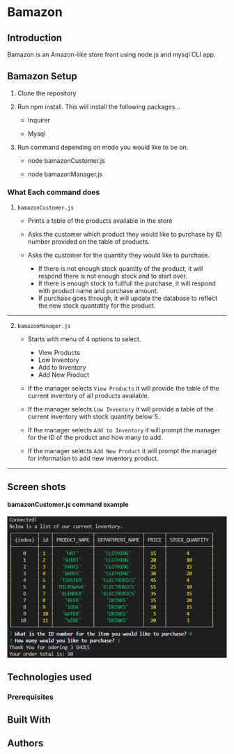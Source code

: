 # Bamazon

## Introduction

Bamazon is an Amazon-like store front using node.js and mysql CLI app. 

## Bamazon Setup

1. Clone the repository
2. Run npm install. This will install the following packages...

    * Inquirer

    * Mysql
3. Run command depending on mode you would like to be on. 

    * node bamazonCustomer.js

    * node bamazonManager.js

### What Each command does

1. `bamazonCustomer.js`

    * Prints a table of the products available in the store

    * Asks the customer which product they would like to purchase by ID number provided on the table of products.

    * Asks the customer for the quantity they would like to purchase.

        * If there is not enough stock quantity of the product, it will respond there is not enough stock and to start over.
        * If there is enough stock to fullfull the purchase, it will respond with product name and purchase amount. 
        * If purchase goes through, it will update the database to reflect the new stock quantatity for the product.

-----------------------

2. `bamazonManager.js`

    * Starts with menu of 4 options to select.
        * View Products
        * Low Inventory
        * Add to Inventory
        * Add New Product

    * If the manager selects `View Products` it will provide the table of the current inventory of all products available.

    * If the manager selects `Low Inventory` it will provide a table of the current inventory with stock quantity below 5.

    * If the manager selects `Add to Inventory` it will prompt the manager for the ID of the product and how many to add.

    * If the manager selects `Add New Product` it will prompt the manager for information to add new inventory product. 

-----------------------

## Screen shots

#### bamazonCustomer.js command example
![bamazonCustomer](./images/customer.PNG "bamazonCustomer")

## Technologies used

### Prerequisites

## Built With

## Authors